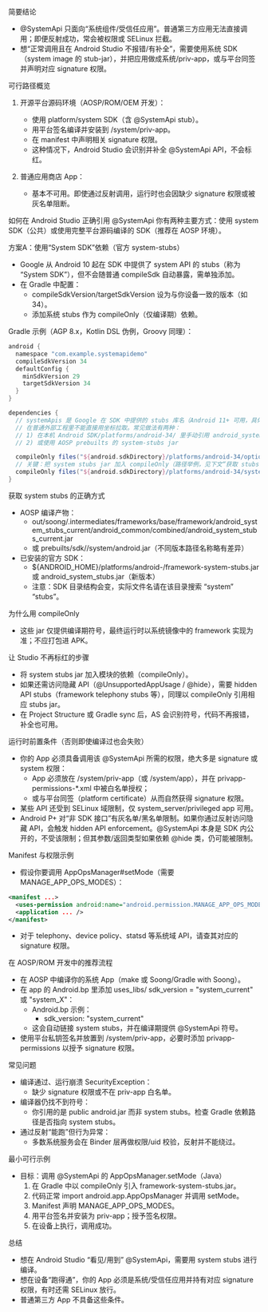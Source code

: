 简要结论
- @SystemApi 只面向“系统组件/受信任应用”。普通第三方应用无法直接调用；即便反射成功，常会被权限或 SELinux 拦截。
- 想“正常调用且在 Android Studio 不报错/有补全”，需要使用系统 SDK（system image 的 stub-jar），并把应用做成系统/priv-app，或与平台同签并声明对应 signature 权限。

可行路径概览
1) 开源平台源码环境（AOSP/ROM/OEM 开发）：
   - 使用 platform/system SDK（含 @SystemApi stub）。
   - 用平台签名编译并安装到 /system/priv-app。
   - 在 manifest 中声明相关 signature 权限。
   - 这种情况下，Android Studio 会识别并补全 @SystemApi API，不会标红。

2) 普通应用商店 App：
   - 基本不可用。即使通过反射调用，运行时也会因缺少 signature 权限或被灰名单阻断。

如何在 Android Studio 正确引用 @SystemApi
你有两种主要方式：使用 system SDK（公共）或使用完整平台源码编译的 SDK（推荐在 AOSP 环境）。

方案A：使用“System SDK”依赖（官方 system-stubs）
- Google 从 Android 10 起在 SDK 中提供了 system API 的 stubs（称为 “System SDK”），但不会随普通 compileSdk 自动暴露，需单独添加。
- 在 Gradle 中配置：
  - compileSdkVersion/targetSdkVersion 设为与你设备一致的版本（如 34）。
  - 添加系统 stubs 作为 compileOnly（仅编译期）依赖。

Gradle 示例（AGP 8.x，Kotlin DSL 伪例，Groovy 同理）：
```groovy
android {
  namespace "com.example.systemapidemo"
  compileSdkVersion 34
  defaultConfig {
    minSdkVersion 29
    targetSdkVersion 34
  }
}

dependencies {
  // systemApis 是 Google 在 SDK 中提供的 stubs 库名（Android 11+ 可用，具体坐标由 SDK 管理，不走 Maven）
  // 在普通外部工程里不能直接用坐标拉取。常见做法有两种：
  // 1) 在本机 Android SDK/platforms/android-34/ 里手动引用 android_system_stubs.jar
  // 2) 或使用 AOSP prebuilts 的 system-stubs jar

  compileOnly files("${android.sdkDirectory}/platforms/android-34/optional/org.apache.http.legacy.jar") // 示例：演示如何引用本机 SDK 文件
  // 关键：把 system stubs jar 加入 compileOnly（路径举例，见下文“获取 stubs”）
  compileOnly files("${android.sdkDirectory}/platforms/android-34/system.jar") // 若存在 system stubs；不同 SDK 结构名称可能为 android-system.jar 或 framework-system-stubs.jar
}
```

获取 system stubs 的正确方式
- AOSP 编译产物：
  - out/soong/.intermediates/frameworks/base/framework/android_system_stubs_current/android_common/combined/android_system_stubs_current.jar
  - 或 prebuilts/sdk/<api>/system/android.jar（不同版本路径名称略有差异）
- 已安装的官方 SDK：
  - ${ANDROID_HOME}/platforms/android-<api>/framework-system-stubs.jar 或 android_system_stubs.jar（新版本）
  - 注意：SDK 目录结构会变，实际文件名请在该目录搜索 “system” “stubs”。

为什么用 compileOnly
- 这些 jar 仅提供编译期符号，最终运行时以系统镜像中的 framework 实现为准；不应打包进 APK。

让 Studio 不再标红的步骤
- 将 system stubs jar 加入模块的依赖（compileOnly）。
- 如果还需访问隐藏 API（@UnsupportedAppUsage / @hide），需要 hidden API stubs（framework telephony stubs 等），同理以 compileOnly 引用相应 stubs jar。
- 在 Project Structure 或 Gradle sync 后，AS 会识别符号，代码不再报错，补全也可用。

运行时前置条件（否则即使编译过也会失败）
- 你的 App 必须具备调用该 @SystemApi 所需的权限，绝大多是 signature 或 system 权限：
  - App 必须放在 /system/priv-app（或 /system/app），并在 privapp-permissions-*.xml 中被白名单授权；
  - 或与平台同签（platform certificate）从而自然获得 signature 权限。
- 某些 API 还受到 SELinux 域限制，仅 system_server/privileged app 可用。
- Android P+ 对“非 SDK 接口”有灰名单/黑名单限制。如果你通过反射访问隐藏 API，会触发 hidden API enforcement。@SystemApi 本身是 SDK 内公开的，不受该限制；但其参数/返回类型如果依赖 @hide 类，仍可能被限制。

Manifest 与权限示例
- 假设你要调用 AppOpsManager#setMode（需要 MANAGE_APP_OPS_MODES）：
```xml
<manifest ...>
  <uses-permission android:name="android.permission.MANAGE_APP_OPS_MODES"/>
  <application ... />
</manifest>
```
- 对于 telephony、device policy、statsd 等系统域 API，请查其对应的 signature 权限。

在 AOSP/ROM 开发中的推荐流程
- 在 AOSP 中编译你的系统 App（make 或 Soong/Gradle with Soong）。
- 在 app 的 Android.bp 里添加 uses_libs/ sdk_version = "system_current" 或 "system_X"：
  - Android.bp 示例：
    - sdk_version: "system_current"
  - 这会自动链接 system stubs，并在编译期提供 @SystemApi 符号。
- 使用平台私钥签名并放置到 /system/priv-app，必要时添加 privapp-permissions 以授予 signature 权限。

常见问题
- 编译通过、运行崩溃 SecurityException：
  - 缺少 signature 权限或不在 priv-app 白名单。
- 编译器仍找不到符号：
  - 你引用的是 public android.jar 而非 system stubs。检查 Gradle 依赖路径是否指向 system stubs。
- 通过反射“能跑”但行为异常：
  - 多数系统服务会在 Binder 层再做权限/uid 校验，反射并不能绕过。

最小可行示例
- 目标：调用 @SystemApi 的 AppOpsManager.setMode（Java）
  1) 在 Gradle 中以 compileOnly 引入 framework-system-stubs.jar。
  2) 代码正常 import android.app.AppOpsManager 并调用 setMode。
  3) Manifest 声明 MANAGE_APP_OPS_MODES。
  4) 用平台签名并安装为 priv-app；授予签名权限。
  5) 在设备上执行，调用成功。

总结
- 想在 Android Studio “看见/用到” @SystemApi，需要用 system stubs 进行编译。
- 想在设备“跑得通”，你的 App 必须是系统/受信任应用并持有对应 signature 权限，有时还需 SELinux 放行。
- 普通第三方 App 不具备这些条件。